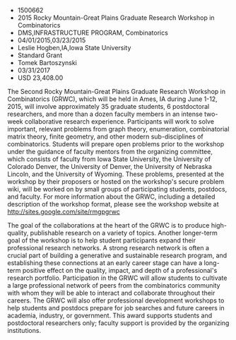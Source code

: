 
* 1500662
* 2015 Rocky Mountain-Great Plains Graduate Research Workshop in Combinatorics
* DMS,INFRASTRUCTURE PROGRAM, Combinatorics
* 04/01/2015,03/23/2015
* Leslie Hogben,IA,Iowa State University
* Standard Grant
* Tomek Bartoszynski
* 03/31/2017
* USD 23,408.00

The Second Rocky Mountain-Great Plains Graduate Research Workshop in
Combinatorics (GRWC), which will be held in Ames, IA during June 1-12, 2015,
will involve approximately 35 graduate students, 6 postdoctoral researchers, and
more than a dozen faculty members in an intense two-week collaborative research
experience. Participants will work to solve important, relevant problems from
graph theory, enumeration, combinatorial matrix theory, finite geometry, and
other modern sub-disciplines of combinatorics. Students will prepare open
problems prior to the workshop under the guidance of faculty mentors from the
organizing committee, which consists of faculty from Iowa State University, the
University of Colorado Denver, the University of Denver, the University of
Nebraska Lincoln, and the University of Wyoming. These problems, presented at
the workshop by their proposers or hosted on the workshop's secure problem wiki,
will be worked on by small groups of participating students, postdocs, and
faculty. For more information about the GRWC, including a detailed description
of the workshop format, please see the workshop website at
http://sites.google.com/site/rmgpgrwc

The goal of the collaborations at the heart of the GRWC is to produce high-
quality, publishable research on a variety of topics. Another longer-term goal
of the workshop is to help student participants expand their professional
research networks. A strong research network is often a crucial part of building
a generative and sustainable research program, and establishing these
connections at an early career stage can have a long-term positive effect on the
quality, impact, and depth of a professional's research portfolio. Participation
in the GRWC will allow students to cultivate a large professional network of
peers from the combinatorics community with whom they will be able to interact
and collaborate throughout their careers. The GRWC will also offer professional
development workshops to help students and postdocs prepare for job searches and
future careers in academia, industry, or government. This award supports
students and postdoctoral researchers only; faculty support is provided by the
organizing institutions.
